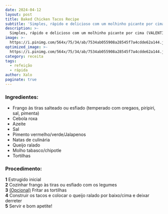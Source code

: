 ```yaml
---
date: 2024-04-12
layout: post
title: Baked Chicken Tacos Recipe
subtitle: 'Simples, rápido e delicioso com um molhinho picante por cima (VALENTINA).'
description: >-
  Simples, rápido e delicioso com um molhinho picante por cima (VALENTINA).
image: >-
  https://i.pinimg.com/564x/75/34/ab/7534ab055908a28545f7a4cdde62a144.jpg
optimized_image: >-
  https://i.pinimg.com/564x/75/34/ab/7534ab055908a28545f7a4cdde62a144.jpg
category: receita
tags:
  - refeição
  - rápida
author: Xalo
paginate: true
---
```


### Ingredientes:

* Frango às tiras salteado ou esfiado (temperado com oregaos, piripiri, sal, pimenta)  
* Cebola roxa  
* Azeite  
* Sal  
* Pimento vermelho/verde/Jalapenos  
* Natas de culinária  
* Queijo ralado  
* Molho tabasco/chipotle  
* Tortilhas  

### Procedimento:

**1** Estrugido inicial  
**2** Cozinhar frango às tiras ou esfiado com os legumes  
**3** <ins>(Opcional)</ins> Fritar as tortilhas  
**4** Construir os tacos e colocar o queijo ralado por baixo/cima e deixar derreter  
**5** Servir e bom apetite!  

